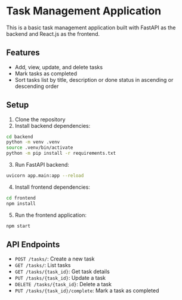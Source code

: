 # Task Management Application

This is a basic task management application built with FastAPI as the backend and React.js as the frontend.

## Features
- Add, view, update, and delete tasks
- Mark tasks as completed
- Sort tasks list by title, description or done status in ascending or descending order

## Setup
1. Clone the repository
2. Install backend dependencies:
```bash
cd backend
python -m venv .venv
source .venv/bin/activate
python -m pip install -r requirements.txt
```
3. Run FastAPI backend:
```bash
uvicorn app.main:app --reload
```
4. Install frontend dependencies: 
```bash
cd frontend
npm install
```
5. Run the frontend application: 
```bash
npm start
```

## API Endpoints
- `POST /tasks/`: Create a new task
- `GET /tasks/`: List tasks
- `GET /tasks/{task_id}`: Get task details
- `PUT /tasks/{task_id}`: Update a task
- `DELETE /tasks/{task_id}`: Delete a task
- `PUT /tasks/{task_id}/complete`: Mark a task as completed